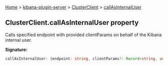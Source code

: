 [Home](./index) &gt; [kibana-plugin-server](./kibana-plugin-server.md) &gt; [ClusterClient](./kibana-plugin-server.clusterclient.md) &gt; [callAsInternalUser](./kibana-plugin-server.clusterclient.callasinternaluser.md)

## ClusterClient.callAsInternalUser property

Calls specified endpoint with provided clientParams on behalf of the Kibana internal user.

<b>Signature:</b>

```typescript
callAsInternalUser: (endpoint: string, clientParams?: Record<string, unknown>, options?: CallAPIOptions | undefined) => Promise<any>;
```

